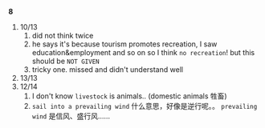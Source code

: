 **8**

1. 10/13
   1. did not think twice
   2. he says it's because tourism promotes recreation, I saw education&employment and so on so I think `no recreation`! but this should be `NOT GIVEN`
   3. tricky one. missed and didn't understand well
2. 13/13
3. 12/14
   1. I don't know `livestock` is animals.. (domestic animals 牲畜)
   2. `sail into a prevailing wind` 什么意思，好像是逆行呢。。 `prevailing wind` 是信风、盛行风……
